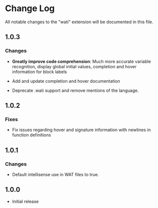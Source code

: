 # Change Log

All notable changes to the "wati" extension will be documented in this file.

## 1.0.3

### Changes

-   **Greatly improve code comprehension**: Much more accurate variable recognition, display global initial values, completion and hover information for block labels

-   Add and update completion and hover documentation
-   Deprecate .wati support and remove mentions of the language.

## 1.0.2

### Fixes

-   Fix issues regarding hover and signature information with newlines in function definitions

## 1.0.1

### Changes

-   Default intellisense use in WAT files to true.

## 1.0.0

-   Initial release
